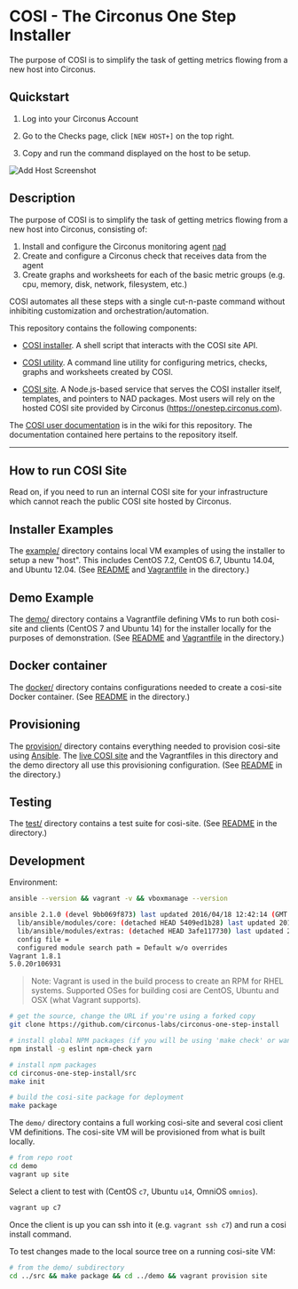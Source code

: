 # COSI - The Circonus One Step Installer

The purpose of COSI is to simplify the task of getting metrics
flowing from a new host into Circonus.

## Quickstart

1. Log into your Circonus Account

1. Go to the Checks page, click `[NEW HOST+]` on the top right.

1. Copy and run the command displayed on the host to be setup.

![Add Host Screenshot](https://cloud.githubusercontent.com/assets/2446981/20178396/38eeeec2-a751-11e6-93a1-1f3e828827c4.png)

## Description

The purpose of COSI is to simplify the task of getting metrics flowing
from a new host into Circonus, consisting of:

1. Install and configure the Circonus monitoring agent
   [nad](https://github.com/circonus-labs/nad)
1. Create and configure a Circonus check that receives data from the
   agent
1. Create graphs and worksheets for each of the basic metric groups
   (e.g. cpu, memory, disk, network, filesystem, etc.)

COSI automates all these steps with a single cut-n-paste command
without inhibiting customization and orchestration/automation.

This repository contains the following components:

* [COSI installer](https://github.com/circonus-labs/circonus-one-step-install/wiki/Installer).
  A shell script that interacts with the COSI site API.

* [COSI utility](https://github.com/circonus-labs/circonus-one-step-install/tree/master/src/util).
  A command line utility for configuring metrics, checks, graphs and worksheets created by COSI.

* [COSI site](https://github.com/circonus-labs/circonus-one-step-install/tree/master/src).
  A Node.js-based service that serves the COSI installer itself,
  templates, and pointers to NAD packages. Most users will rely on the
  hosted COSI site provided by Circonus (<https://onestep.circonus.com>).

The [COSI user documentation](https://github.com/circonus-labs/circonus-one-step-install/wiki)
is in the wiki for this repository. The documentation contained here
pertains to the repository itself.

---

## How to run COSI Site

Read on, if you need to run an internal COSI site for your
infrastructure which cannot reach the public COSI site hosted by
Circonus.

## Installer Examples

The [example/](example/) directory contains local VM examples of using the installer to setup a new "host". This includes CentOS 7.2, CentOS 6.7, Ubuntu 14.04, and Ubuntu 12.04. (See [README](example/) and [Vagrantfile](example/Vagrantfile) in the directory.)


## Demo Example

The [demo/](demo/) directory contains a Vagrantfile defining VMs to run both cosi-site and clients (CentOS 7 and Ubuntu 14) for the installer locally for the purposes of demonstration. (See [README](demo/) and [Vagrantfile](demo/Vagrantfile) in the directory.)


## Docker container

The [docker/](docker/) directory contains configurations needed to create a cosi-site Docker container. (See [README](docker/) in the directory.)


## Provisioning

The [provision/](provision/) directory contains everything needed to provision cosi-site using [Ansible](http://ansible.com/). The [live COSI site](https://onestep.circonus.com) and the Vagrantfiles in this directory and the demo directory all use this provisioning configuration. (See [README](provision/) in the directory.)


## Testing

The [test/](test/) directory contains a test suite for cosi-site. (See [README](test/) in the directory.)

## Development

Environment:

```sh
ansible --version && vagrant -v && vboxmanage --version

ansible 2.1.0 (devel 9bb069f873) last updated 2016/04/18 12:42:14 (GMT -400)
  lib/ansible/modules/core: (detached HEAD 5409ed1b28) last updated 2016/04/18 12:42:15 (GMT -400)
  lib/ansible/modules/extras: (detached HEAD 3afe117730) last updated 2016/04/18 12:42:15 (GMT -400)
  config file =
  configured module search path = Default w/o overrides
Vagrant 1.8.1
5.0.20r106931
```

> Note: Vagrant is used in the build process to create an RPM for RHEL systems. Supported OSes for building cosi are CentOS, Ubuntu and OSX (what Vagrant supports).

```sh
# get the source, change the URL if you're using a forked copy
git clone https://github.com/circonus-labs/circonus-one-step-install

# install global NPM packages (if you will be using 'make check' or want linting in an editor supporting eslint)
npm install -g eslint npm-check yarn

# install npm packages
cd circonus-one-step-install/src
make init

# build the cosi-site package for deployment
make package
```

The `demo/` directory contains a full working cosi-site and several cosi client VM definitions. The cosi-site VM will be provisioned from what is built locally.

```sh
# from repo root
cd demo
vagrant up site
```

Select a client to test with (CentOS `c7`, Ubuntu `u14`, OmniOS `omnios`).

```sh
vagrant up c7
```

Once the client is up you can ssh into it (e.g. `vagrant ssh c7`) and run a cosi install command.

To test changes made to the local source tree on a running cosi-site VM:

```sh
# from the demo/ subdirectory
cd ../src && make package && cd ../demo && vagrant provision site
```
